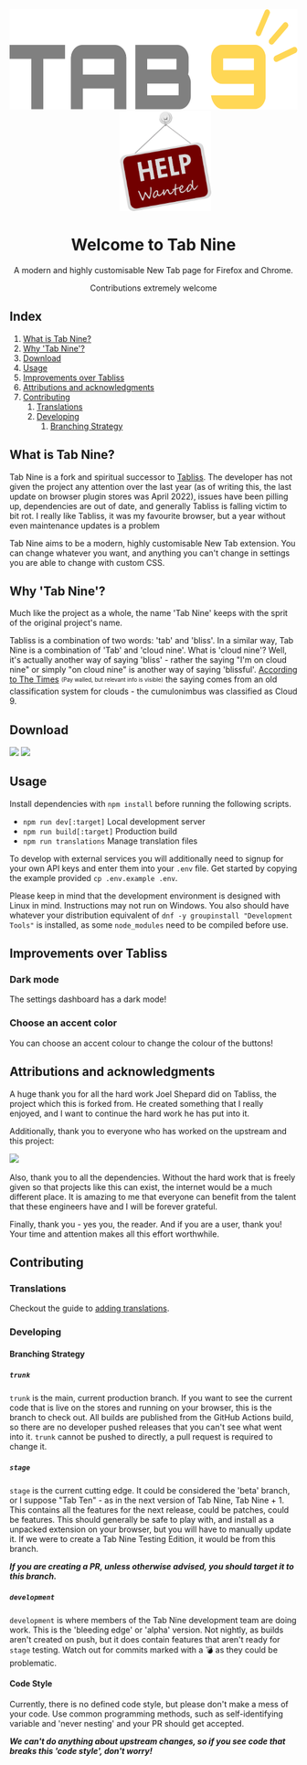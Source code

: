 <div align="center"><img height="175" src="src/views/shared/logo.svg"/>&emsp;&emsp;&emsp;<img height="175" src="https://raw.githubusercontent.com/the-wright-jamie/the-wright-jamie/main/memes/Help-Wanted-PNG-Pic.png"/></div>

<h1 align="center">Welcome to Tab Nine</h1>

<p align="center">A modern and highly customisable New Tab page for Firefox and Chrome.</p>
<p align="center">Contributions extremely welcome</p>

## Index

1. [What is Tab Nine?](#what-is-tab-nine)
2. [Why 'Tab Nine'?](#why-tab-nine)
3. [Download](#download)
4. [Usage](#usage)
5. [Improvements over Tabliss](#improvements-over-tabliss)
6. [Attributions and acknowledgments](#attributions-and-acknowledgments)
7. [Contributing](#contributing)
   1. [Translations](#translations)
   2. [Developing](#developing)
      1. [Branching Strategy](#branching-strategy)

## What is Tab Nine?

Tab Nine is a fork and spiritual successor to [Tabliss](https://github.com/joelshepherd/tabliss). The developer has not given the project any attention over the last year (as of writing this, the last update on browser plugin stores was April 2022), issues have been pilling up, dependencies are out of date, and generally Tabliss is falling victim to bit rot. I really like Tabliss, it was my favourite browser, but a year without even maintenance updates is a problem

Tab Nine aims to be a modern, highly customisable New Tab extension. You can change whatever you want, and anything you can't change in settings you are able to change with custom CSS.

## Why 'Tab Nine'?

Much like the project as a whole, the name 'Tab Nine' keeps with the sprit of the original project's name.

Tabliss is a combination of two words: 'tab' and 'bliss'. In a similar way, Tab Nine is a combination of 'Tab' and 'cloud nine'. What is 'cloud nine'? Well, it's actually another way of saying 'bliss' - rather the saying "I'm on cloud nine" or simply "on cloud nine" is another way of saying 'blissful'. [According to The Times](https://www.thetimes.co.uk/article/weather-eye-7ftq5tvd2) <sub><sup>(Pay walled, but relevant info is visible)</sup></sub> the saying comes from an old classification system for clouds - the cumulonimbus was classified as Cloud 9.

## Download

<a href="https://chrome.google.com/webstore/detail/nncfaanaclanikcbpijbjmlonplbmcjm/"><img height="64" src="https://storage.googleapis.com/web-dev-uploads/image/WlD8wC6g8khYWPJUsQceQkhXSlv1/HRs9MPufa1J1h5glNhut.png"></a> <a href="https://addons.mozilla.org/en-GB/firefox/addon/tab-nine/"><img height="64" src="https://blog.mozilla.org/addons/files/2020/04/get-the-addon-fx-apr-2020.svg"></a>

## Usage

Install dependencies with `npm install` before running the following scripts.

- `npm run dev[:target]` Local development server
- `npm run build[:target]` Production build
- `npm run translations` Manage translation files

To develop with external services you will additionally need to signup for your own API keys
and enter them into your `.env` file. Get started by copying the example provided `cp .env.example .env`.

Please keep in mind that the development environment is designed with Linux in mind. Instructions may not run on Windows. You also should have whatever your distribution equivalent of `dnf -y groupinstall "Development Tools"` is installed, as some `node_modules` need to be compiled before use.

## Improvements over Tabliss

### Dark mode

The settings dashboard has a dark mode!

### Choose an accent color

You can choose an accent colour to change the colour of the buttons!

## Attributions and acknowledgments

A huge thank you for all the hard work Joel Shepard did on Tabliss, the project which this is forked from. He created something that I really enjoyed, and I want to continue the hard work he has put into it.

Additionally, thank you to everyone who has worked on the upstream and this project:

<a href="https://github.com/the-wright-jamie/tab-nine/graphs/contributors">
  <img src="https://contrib.rocks/image?repo=the-wright-jamie/tab-nine&columns=16&max=128" />
</a>

Also, thank you to all the dependencies. Without the hard work that is freely given so that projects like this can exist, the internet would be a much different place. It is amazing to me that everyone can benefit from the talent that these engineers have and I will be forever grateful.

Finally, thank you - yes you, the reader. And if you are a user, thank you! Your time and attention makes all this effort worthwhile.

## Contributing

### Translations

Checkout the guide to [adding translations](TRANSLATING.md).

### Developing

#### Branching Strategy

##### `trunk`

`trunk` is the main, current production branch. If you want to see the current code that is live on the stores and running on your browser, this is the branch to check out. All builds are published from the GitHub Actions build, so there are no developer pushed releases that you can't see what went into it. `trunk` cannot be pushed to directly, a pull request is required to change it.

##### `stage`

`stage` is the current cutting edge. It could be considered the 'beta' branch, or I suppose "Tab Ten" - as in the next version of Tab Nine, Tab Nine + 1. This contains all the features for the next release, could be patches, could be features. This should generally be safe to play with, and install as a unpacked extension on your browser, but you will have to manually update it. If we were to create a Tab Nine Testing Edition, it would be from this branch.

_**If you are creating a PR, unless otherwise advised, you should target it to this branch.**_

##### `development`

`development` is where members of the Tab Nine development team are doing work. This is the 'bleeding edge' or 'alpha' version. Not nightly, as builds aren't created on push, but it does contain features that aren't ready for `stage` testing. Watch out for commits marked with a 💣 as they could be problematic.

#### Code Style

Currently, there is no defined code style, but please don't make a mess of your code. Use common programming methods, such as self-identifying variable and 'never nesting' and your PR should get accepted. 

_**We can't do anything about upstream changes, so if you see code that breaks this 'code style', don't worry!**_